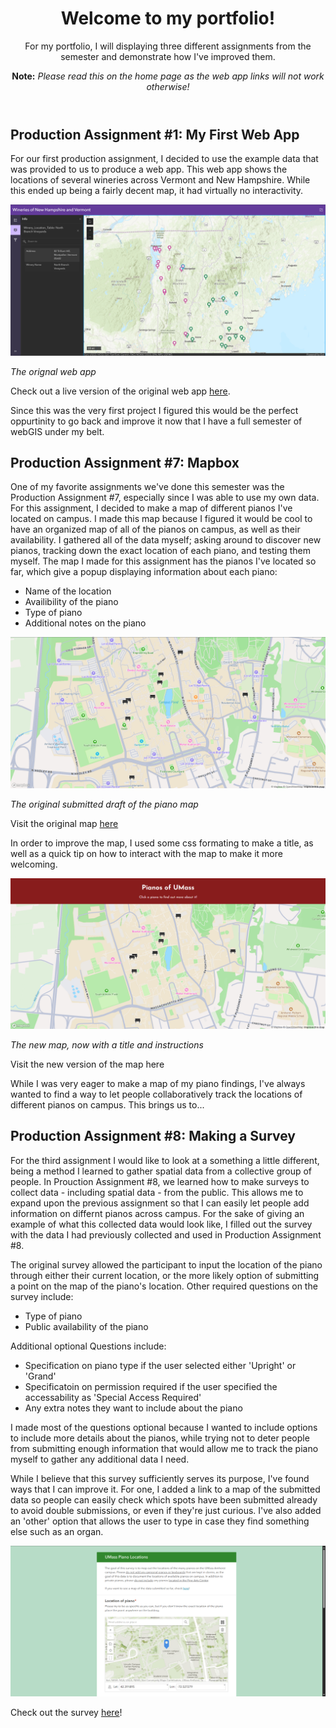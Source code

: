 <header>
  
# Welcome to my portfolio!
For my portfolio, I will displaying three different assignments from the semester and demonstrate how I've improved them.

__Note:__
_Please read this on the home page as the web app links will not work otherwise!_

</header>

## Production Assignment #1: My First Web App

For our first production assignment, I decided to use the example data that was provided to us to produce a web app. This web app shows the locations of several wineries across Vermont and New Hampshire. While this ended up being a fairly decent map, it had virtually no interactivity.

<img src=https://github.com/colt6418/webgis-portfolio/blob/screenshots/map1_old.png alt="Orignal web app">

_The orignal web app_

Check out a live version of the original web app <a href="https://umass-amherst.maps.arcgis.com/apps/instant/sidebar/index.html?appid=47d34172b1534044830d4b527b67c8ef">here</a>.

Since this was the very first project I figured this would be the perfect oppurtinity to go back and improve it now that I have a full semester of webGIS under my belt.



## Production Assignment #7: Mapbox

One of my favorite assignments we've done this semester was the Production Assignment #7, especially since I was able to use my own data. For this assignment, I decided to make a map of different pianos I've located on campus. I made this map because I figured it would be cool to have an organized map of all of the pianos on campus, as well as their availability. I gathered all of the data myself; asking around to discover new pianos, tracking down the exact location of each piano, and testing them myself. The map I made for this assignment has the pianos I've located so far, which give a popup displaying information about each piano:

- Name of the location
- Availibility of the piano
- Type of piano
- Additional notes on the piano

<img src=https://github.com/colt6418/webgis-portfolio/blob/screenshots/map7_old.png alt="Orignal Draft">

_The original submitted draft of the piano map_

Visit the original map <a href=https://colt6418.github.io/Assignment-7-old>here</a>

In order to improve the map, I used some css formating to make a title, as well as a quick tip on how to interact with the map to make it more welcoming.

<img src=https://github.com/colt6418/webgis-portfolio/blob/screenshots/map7_new.png>

_The new map, now with a title and instructions_

Visit the new version of the map <!-- --> here

While I was very eager to make a map of my piano findings, I've always wanted to find a way to let people collaboratively track the locations of different pianos on campus. This brings us to... 

## Production Assignment #8: Making a Survey

For the third assignment I would like to look at a something a little different, being a method I learned to gather spatial data from a collective group of people. In Prouction Assignment #8, we learned how to make surveys to collect data - including spatial data - from the public. This allows me to expand upon the previous assignment so that I can easily let people add information on differnt pianos across campus. For the sake of giving an example of what this collected data would look like, I filled out the survey with the data I had previously collected and used in Production Assignment #8.

The original survey allowed the participant to input the location of the piano through either their current location, or the more likely option of submitting a point on the map of the piano's location. Other required questions on the survey include:

- Type of piano
- Public availability of the piano

Additional optional Questions include:

- Specification on piano type if the user selected either 'Upright' or 'Grand'
- Specificatoin on permission required if the user specified the accessability as 'Special Access Required'
- Any extra notes they want to include about the piano

I made most of the questions optional because I wanted to include options to include more details about the pianos, while trying not to deter people from submitting enough information that would allow me to track the piano myself to gather any additional data I need.

While I believe that this survey sufficiently serves its purpose, I've found ways that I can improve it. For one, I added a link to a map of the submitted data so people can easily check which spots have been submitted already to avoid double submissions, or even if they're just curious. I've also added an 'other' option that allows the user to type in case they find something else such as an organ.

<img src=https://github.com/colt6418/webgis-portfolio/blob/screenshots/survey_picture.png alt="survey">

Check out the survey <a href=https://survey123.arcgis.com/share/632117025b4a4b5da844ff46a177ad06>here</a>!
